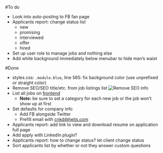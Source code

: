#To do
- Look into auto-posting to FB fan page
- Applicants report: change status list
    - new
    - promising
    - interviewed
    - offer
    - hired
- Set up user role to manage jobs and nothing else
- Add white background immediately below menubar to hide man’s waist

#Done
- styles.css: `.module.blue`, line 565: fix background color (use unprefixed or straight color)
- Remove SEO/SEO title/etc. from job listings list
    ![Remove SEO info](https://www.evernote.com/shard/s26/sh/b62473c8-9fc5-42a2-87ef-da1ae27ab18e/19ee0cf8e2abfe2b4e97c740cc60728e/deep/0/Jobs---Heits-Building-Services-Cincinnati-Northern-Kentucky-Dayton---WordPress.png)
- List all jobs on [frontend](http://www.heits-cnkd.com/jobs/)
    - **Note:** be sure to set a category for each new job or the job won’t show up at first
- Set defaults for company info
    - Add FB alongside Twitter
    - Prefill email with cnkd@heits.com
- Applicants report: add link to view and download resume on application full page
- Add apply with LinkedIn plugin?
- Applicants report: how to change status? let client change status
- Sort applicants list by whether or not they answer custom questions
